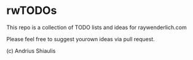 # rwTODOs

This repo is a collection of TODO lists and ideas for raywenderlich.com

Please feel free to suggest yourown ideas via pull request.

(c) Andrius Shiaulis
